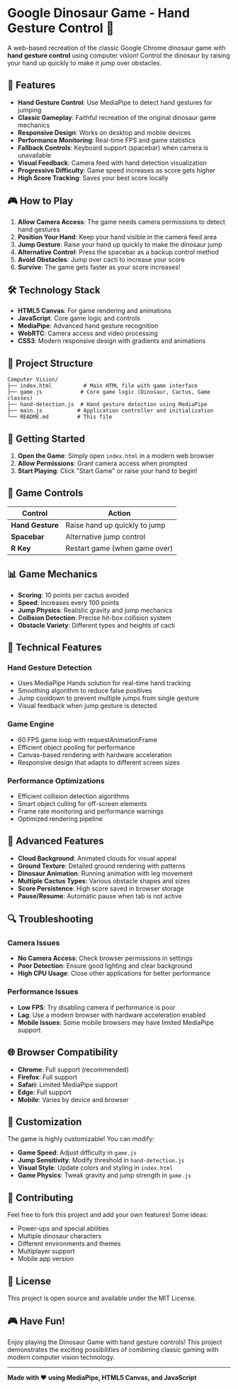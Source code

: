 # Google Dinosaur Game - Hand Gesture Control 🦕

A web-based recreation of the classic Google Chrome dinosaur game with **hand gesture control** using computer vision! Control the dinosaur by raising your hand up quickly to make it jump over obstacles.

## 🚀 Features

- **Hand Gesture Control**: Use MediaPipe to detect hand gestures for jumping
- **Classic Gameplay**: Faithful recreation of the original dinosaur game mechanics
- **Responsive Design**: Works on desktop and mobile devices
- **Performance Monitoring**: Real-time FPS and game statistics
- **Fallback Controls**: Keyboard support (spacebar) when camera is unavailable
- **Visual Feedback**: Camera feed with hand detection visualization
- **Progressive Difficulty**: Game speed increases as score gets higher
- **High Score Tracking**: Saves your best score locally

## 🎮 How to Play

1. **Allow Camera Access**: The game needs camera permissions to detect hand gestures
2. **Position Your Hand**: Keep your hand visible in the camera feed area
3. **Jump Gesture**: Raise your hand up quickly to make the dinosaur jump
4. **Alternative Control**: Press the spacebar as a backup control method
5. **Avoid Obstacles**: Jump over cacti to increase your score
6. **Survive**: The game gets faster as your score increases!

## 🛠️ Technology Stack

- **HTML5 Canvas**: For game rendering and animations
- **JavaScript**: Core game logic and controls
- **MediaPipe**: Advanced hand gesture recognition
- **WebRTC**: Camera access and video processing
- **CSS3**: Modern responsive design with gradients and animations

## 📁 Project Structure

```
Computer Vision/
├── index.html          # Main HTML file with game interface
├── game.js            # Core game logic (Dinosaur, Cactus, Game classes)
├── hand-detection.js  # Hand gesture detection using MediaPipe
├── main.js           # Application controller and initialization
└── README.md         # This file
```

## 🚀 Getting Started

1. **Open the Game**: Simply open `index.html` in a modern web browser
2. **Allow Permissions**: Grant camera access when prompted
3. **Start Playing**: Click "Start Game" or raise your hand to begin!

## 🎯 Game Controls

| Control | Action |
|---------|--------|
| **Hand Gesture** | Raise hand up quickly to jump |
| **Spacebar** | Alternative jump control |
| **R Key** | Restart game (when game over) |

## 📊 Game Mechanics

- **Scoring**: 10 points per cactus avoided
- **Speed**: Increases every 100 points
- **Jump Physics**: Realistic gravity and jump mechanics
- **Collision Detection**: Precise hit-box collision system
- **Obstacle Variety**: Different types and heights of cacti

## 🔧 Technical Features

### Hand Gesture Detection
- Uses MediaPipe Hands solution for real-time hand tracking
- Smoothing algorithm to reduce false positives
- Jump cooldown to prevent multiple jumps from single gesture
- Visual feedback when jump gesture is detected

### Game Engine
- 60 FPS game loop with requestAnimationFrame
- Efficient object pooling for performance
- Canvas-based rendering with hardware acceleration
- Responsive design that adapts to different screen sizes

### Performance Optimizations
- Efficient collision detection algorithms
- Smart object culling for off-screen elements
- Frame rate monitoring and performance warnings
- Optimized rendering pipeline

## 🌟 Advanced Features

- **Cloud Background**: Animated clouds for visual appeal
- **Ground Texture**: Detailed ground rendering with patterns
- **Dinosaur Animation**: Running animation with leg movement
- **Multiple Cactus Types**: Various obstacle shapes and sizes
- **Score Persistence**: High score saved in browser storage
- **Pause/Resume**: Automatic pause when tab is not active

## 🔍 Troubleshooting

### Camera Issues
- **No Camera Access**: Check browser permissions in settings
- **Poor Detection**: Ensure good lighting and clear background
- **High CPU Usage**: Close other applications for better performance

### Performance Issues
- **Low FPS**: Try disabling camera if performance is poor
- **Lag**: Use a modern browser with hardware acceleration enabled
- **Mobile Issues**: Some mobile browsers may have limited MediaPipe support

## 🌐 Browser Compatibility

- **Chrome**: Full support (recommended)
- **Firefox**: Full support
- **Safari**: Limited MediaPipe support
- **Edge**: Full support
- **Mobile**: Varies by device and browser

## 🎨 Customization

The game is highly customizable! You can modify:

- **Game Speed**: Adjust difficulty in `game.js`
- **Jump Sensitivity**: Modify threshold in `hand-detection.js`
- **Visual Style**: Update colors and styling in `index.html`
- **Game Physics**: Tweak gravity and jump strength in `game.js`

## 🤝 Contributing

Feel free to fork this project and add your own features! Some ideas:
- Power-ups and special abilities
- Multiple dinosaur characters
- Different environments and themes
- Multiplayer support
- Mobile app version

## 📝 License

This project is open source and available under the MIT License.

## 🎮 Have Fun!

Enjoy playing the Dinosaur Game with hand gesture controls! This project demonstrates the exciting possibilities of combining classic gaming with modern computer vision technology.

---

**Made with ❤️ using MediaPipe, HTML5 Canvas, and JavaScript**